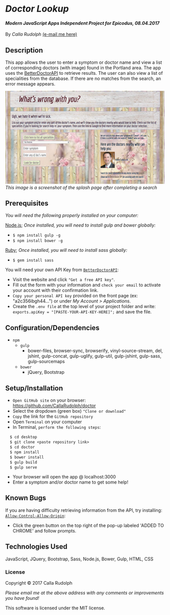 # _Doctor Lookup_

#### _Modern JavaScript Apps Independent Project for Epicodus, 08.04.2017_

By _Calla Rudolph_ [(e-mail me here)](<mailto:callarudolph@gmail.com>)

## Description

This app allows the user to enter a symptom or doctor name and view a list of corresponding doctors (with image) found in the Portland area. The app uses the [BetterDoctorAPI](https://developer.betterdoctor.com/) to retrieve results. The user can also view a list of specialities from the database. If there are no matches from the search, an error message appears.

![Preview of Splash Page](scss/img/screenshot.png)
_This image is a screenshot of the splash page after completing a search_

## Prerequisites

_You will need the following properly installed on your computer:_

[Node.js](https://nodejs.org/en/); _Once installed, you will need to install gulp and bower globally:_
  * `$ npm install gulp -g`
  * `$ npm install bower -g`

[Ruby](https://www.ruby-lang.org/en/downloads/); _Once installed, you will need to install sass globally:_
  * `$ gem install sass`


You will need your own API Key from [`BetterDoctorAPI`](https://developer.betterdoctor.com/):
* Visit the website and click `"Get a free API key"`.
* Fill out the form with your information and `check your email` to activate your account with their confirmation link.
* `Copy your personal API key` provided on the front page (ex: "a2c356ibgh44...") or under _My Account > Applications_.
* Create the `.env file` at the top level of your project folder and write: `exports.apiKey = "[PASTE-YOUR-API-KEY-HERE]";` and save the file.

## Configuration/Dependencies

* `npm`
  * `gulp`
    * bower-files, browser-sync, browserify, vinyl-source-stream, del, jshint, gulp-concat, gulp-uglify, gulp-util, gulp-jshint, gulp-sass, gulp-sourcemaps
  * `bower`
    * jQuery, Bootstrap

## Setup/Installation

* `Open GitHub site` on your browser: https://github.com/CallaRudolph/doctor
* Select the dropdown (green box) `"Clone or download"`
* `Copy` the link for the `GitHub repository`
* Open `Terminal` on your computer
* In Terminal, `perform the following steps`:
````
  $ cd desktop
  $ git clone <paste repository link>
  $ cd doctor
  $ npm install
  $ bower install
  $ gulp build
  $ gulp serve
  ````
* Your browser will open the app @ localhost:3000
* Enter a symptom and/or doctor name to get some help!

## Known Bugs

If you are having difficulty retrieving information from the API, try installing: [`Allow-Control-Allow-Origin`](https://chrome.google.com/webstore/detail/allow-control-allow-origi/nlfbmbojpeacfghkpbjhddihlkkiljbi?hl=en):
  * Click the green button on the top right of the pop-up labeled 'ADDED TO CHROME' and follow prompts.

## Technologies Used

JavaScript, JQuery, Bootstrap, Sass, Node.js, Bower, Gulp, HTML, CSS

### License
Copyright &copy; 2017 Calla Rudolph

_Please email me at the above address with any comments or improvements you have found!_

This software is licensed under the MIT license.
